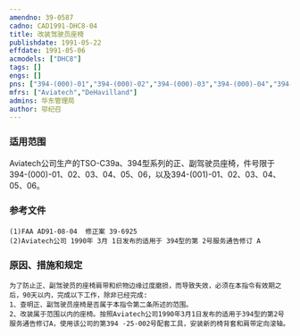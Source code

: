 ```yaml
---
amendno: 39-0587  
cadno: CAD1991-DHC8-04  
title: 改装驾驶员座椅  
publishdate: 1991-05-22  
effdate: 1991-05-06  
acmodels: ["DHC8"]  
tags: []  
engs: []  
pns: ["394-(000)-01","394-(000)-02","394-(000)-03","394-(000)-04","394-(000)-05","394-(000)-06","394-(001)-01","394-(001)-02","394-(001)-03","394-(001)-04","394-(001)-05","394-(001)-06"]  
mfrs: ["Aviatech","DeHavilland"]  
admins: 华东管理局  
author: 邬纪召  
---
```

  
### 适用范围  
Aviatech公司生产的TSO-C39a、394型系列的正、副驾驶员座椅，件号限于394-(000)-01、02、03、04、05、06，以及394-(001)-01、02、03、04、05、06。  
  
<!--more-->  
### 参考文件  
    (1)FAA AD91-08-04  修正案 39-6925  
    (2)Aviatech公司 1990年 3月 1日发布的适用于 394型的第 2号服务通告修订 A  
  
### 原因、措施和规定  
    为了防止正、副驾驶员的座椅肩带和织物边缘过度磨损，而导致失效，必须在本指令有效期之后，90天以内，完成以下工作，除非已经完成:  
    1、查明正、副驾驶员座椅是否属于本指令第二条所述的范围。  
    2、改装属于范围以内的座椅。按照Aviatech公司1990年3月1日发布的适用于394型的第2号服务通告修订A，使用该公司的第394 -25-002号配套工具，安装新的椅背套和肩带定向滚轴。  
